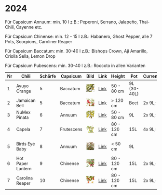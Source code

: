 # 2024

Für Capsicum Annuum: min. 10 l
z.B.: Peperoni, Serrano, Jalapeño, Thai-Chili, Cayenne etc.

Für Capsicum Chinense: min. 12 - 15 l
z.B.: Habanero, Ghost Pepper, alle 7 Pots, Scorpions, Caroliner Reaper

Für Capsicum Baccatum: min. 30-40 l
z.B.: Bishops Crown, Aji Amarillo, Criolla Sella, Lemon Drop

Für Capsicum Pubescens: min. 30-40 l
z.B.: Roccoto in allen Varianten

| Nr  | Chili             | Schärfe | Capsicum   | Bild                                 | Link                                                                                                | Height      | Pot         | Current | Mini       |
| --- | ----------------- | ------- | ---------- | ------------------------------------ | --------------------------------------------------------------------------------------------------- | ----------- | ----------- | ------- | ---------- |
| 1   | Ayuyo Orange      | 5       | Baccatum   | ![Ayuyo Orange](img/2024/1.jpg)      | [Link](https://www.pepperworldhotshop.com/de/samen/samen-highlights-2021/ayuyo-orange-chilisamen/)  | 50 - 80 cm  | 9L (30-40L) |         | 2x -> 9L   |
| 2   | Jamaican Bell     | 5       | Baccatum   | ![Jamaican Bell](img/2024/2.jpg)     | [Link](https://www.pepperworldhotshop.com/de/samen/chili-samen/jamaican-bell-chilisamen/)           | > 120 cm    | Beet        | 2x 9L;  | 2x -> 9L   |
| 3   | NuMex Pinata      | 6       | Annuum     | ![NuMex Pinata](img/2024/3.jpg)      | [Link](https://www.pepperworldhotshop.com/de/sorten/jalapeno/numex-pinata-chilisamen/)              | 50 - 80 cm  | 9L          | 2x 9L;  |            |
| 4   | Capela            | 7       | Frutescens | ![Capela](img/2024/4.jpg)            | [Link](https://www.pepperworldhotshop.com/de/samen/capsicum-frutescens/capela-chilisamen/)          | 80 - 120 cm | 15L         | 4x 9L;  |            |
| 5   | Birds Eye Baby    | 8       | Annuum     | ![Birds Eye Baby](img/2024/5.jpg)    | [Link](https://www.pepperworldhotshop.com/versand-samen/birds-eye-baby-chilisamen/)                 | < 50 cm     | 9L          |         | 1x -> Topf |
| 6   | Hot Paper Lantern | 9       | Chinense   | ![Hot Paper Lantern](img/2024/6.jpg) | [Link](https://www.pepperworldhotshop.com/de/samen/capsicum-chinense/hot-paper-lantern-chilisamen/) | 80 - 120 cm | 15L         | 2x 9L;  | 2x -> 9L   |
| 7   | Carolina Reaper   | 10      | Chinense   | ![Carolina Reaper](img/2024/7.jpg)   | [Link](https://www.pepperworldhotshop.com/de/produkte/carolina-reaper-chilisamen/)                  | 80 - 120 cm | 15L         | 2x 9L;  | 1x         |
